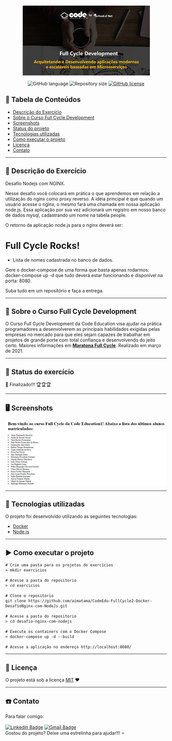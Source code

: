<p align="center">
  <img src="./images/logo.png">
</p>

<div align="center">

![GitHub language](https://img.shields.io/github/languages/count/aimatama/CodeEdu-FullCycle2-Docker-DesafioGo?color=%2304D361)
![Repository size](https://img.shields.io/github/repo-size/aimatama/CodeEdu-FullCycle2-Docker-DesafioGo)
[![GitHub license](https://img.shields.io/github/license/aimatama/CodeEdu-FullCycle2-Docker-DesafioGo)](https://github.com/aimatama/CodeEdu-FullCycle2-Docker-DesafioGo/blob/master/LICENSE)<space> <space>

</div>

## 📑 Tabela de Conteúdos

- [Descrição do Exercício](#-Descrição-do-Exercício)
- [Sobre o Curso Full Cycle Development](#-Sobre-o-Curso-Full-Cycle-Development)
- [Screenshots](#-Screenshots)
- [Status do projeto](#-Status-do-projeto)
- [Tecnologias utilizadas](#-Tecnologias-utilizadas)
- [Como executar o projeto](#-Como-executar-o-projeto)
- [Licença](#-Licença)
- [Contato](#-Contato)

---

## 💬 Descrição do Exercício

Desafio Nodejs com NGINX.

Nesse desafio você colocará em prática o que aprendemos em relação a utilização do nginx como proxy reverso. A idéia principal é que quando um usuário acesse o nginx, o mesmo fará uma chamada em nossa aplicação node.js. Essa aplicação por sua vez adicionará um registro em nosso banco de dados mysql, cadastrando um nome na tabela people.

O retorno da aplicação node.js para o nginx deverá ser:

<h1>Full Cycle Rocks!</h1>

- Lista de nomes cadastrada no banco de dados.

Gere o docker-compose de uma forma que basta apenas rodarmos: docker-compose up -d que tudo deverá estar funcionando e disponível na porta: 8080.

Suba tudo em um repositório e faça a entrega.

---

## 💬 Sobre o Curso Full Cycle Development

O Curso Full Cycle Development da Code Education visa ajudar na prática programadores a desenvolverem as principais habilidades exigidas pelas empresas no mercado para que eles sejam capazes de trabalhar em projetos de grande porte com total confiança e desenvolvendo do jeito certo. Maiores informações em **[Maratona Full Cycle](https://pages.fullcycle.com.br/maratona-fullcycle-b2)**. Realizado em março de 2021.

---

## 🏁 Status do exercício

🏁 Finalizado!!! 🏆🏆🏆

---

## 🖥 Screenshots

<p align="center">
    <img src="./images/screenshot2.png">
</p>

---

## 🚀 Tecnologias utilizadas

O projeto foi desenvolvido utilizando as seguintes tecnologias:

- [Docker](https://www.docker.com/)
- [Node.js](https://nodejs.org/en/)

---

## ▶️ Como executar o projeto

```
# Crie uma pasta para os projetos do exercícios
> mkdir exercicios

# Acesse a pasta do repositorio
> cd exercicios

# Clone o repositório
git clone https://github.com/aimatama/CodeEdu-FullCycle2-Docker-DesafioNginx-com-NodeJs.git

# Acesse a pasta do repositorio
> cd desafio-nginx-com-nodejs

# Execute os containers com o Docker Compose
> docker-compose up -d --build

# Acesse a aplicação no endereço http://localhost:8080/

```
---

## 📜 Licença

O projeto está sob a licença [MIT](./LICENSE) ❤️

---

## ☎️ Contato

Para falar comigo:
<br/><br/>
[![Linkedin Badge](https://img.shields.io/badge/-AIMatama-blue?style=flat-square&logo=Linkedin&logoColor=white&link=https://www.linkedin.com/in/aimatama/)](https://www.linkedin.com/in/aimatama/)
[![Gmail Badge](https://img.shields.io/badge/-aimatama@gmail.com-c14438?style=flat-square&logo=Gmail&logoColor=white&link=mailto:aimatama@gmail.com)](mailto:aimatama@gmail.com)
<br/>
Gostou do projeto? Deixe uma estrelinha para ajudar!!! ⭐
